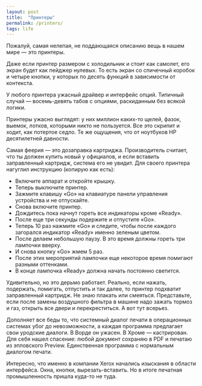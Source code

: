 ```yaml
---
layout: post
title:  "Принтеры"
permalink: /printers/
tags: life
---
```


Пожалуй, самая нелепая, не поддающаяся описанию вещь в нашем мире — это
принтеры.

Даже если принтер размером с холодильник и стоит как самолет, его экран будет
как пейджер нулевых. То есть экран со спичечный коробок и четыре кнопки, у
которых по десять функций в зависимости от контекста.

У любого принтера ужасный драйвер и интерфейс опций. Типичный случай —
восемь-девять табов с опциями, раскиданным без всякой логики.

Принтеры ужасно выглядят: у них миллион каких-то щелей, фазок, выемок, лотков,
которыми никто не пользуется. Все это скрипит и ходит, как потертое седло. Те же
ощущения, что от ноутбуков HP десятилетней давности.

Самая феерия — это дозаправка картриджа. Производитель считает, что ты должен
купить новый у официалов, и если вставить заправленный картридж, система его не
увидит. Для своего принтера нагуглил инструкцию (копирую как есть):

- Включите аппарат и откройте крышку.
- Теперь выключите принтер.
- Зажмите клавишу «Go» на клавиатуре панели управления устройства и не отпускайте.
- Снова включите принтер.
- Дождитесь пока начнут гореть все индикаторы кроме «Ready».
- После еще три секунды подержите и отпустите «Go».
- Теперь 10 раз нажмите «Go» и следите, чтобы после каждого загорался индикатор «Ready» именно зеленым цветом.
- После делаем небольшую паузу. В это время должны гореть три лампочки вверху.
- И снова кнопку «Go» жмем 5 раз.
- После этих мероприятий лампочки еще некоторое время помигают разными оттенками.
- В конце лампочка «Ready» должна начать постоянно светится.

Удивительно, но это дерьмо работает. Реально, если нажать, подержать, помигать,
отпустить и так далее, то принтер подхватит заправленный картридж. Не знаю
плакать или смеяться. Представьте, если после замены воздушного фильтра в машине
надо зажать тормоз и газ, открыть все двери и перекреститься. А вот тут всерьез.

Дополняет все беды то, что системный диалог печати в операционных системах убог
до невозможности, а каждая программа предлагает свои уродские диалоги. В Ворде
он ужасен. В Хроме — кастрирован. Для себя нашел спасение: любой документ
сохраняю в PDF и печатаю из эпловского Preview. Единственная программа с
нормальным диалогом печати.

Интересно, что именно в компании Xerox начались изыскания в области
интерфейса. Окна, кнопки, вырезать-вставить. Но в итоге печатная промышленность
пришла куда-то не туда.
